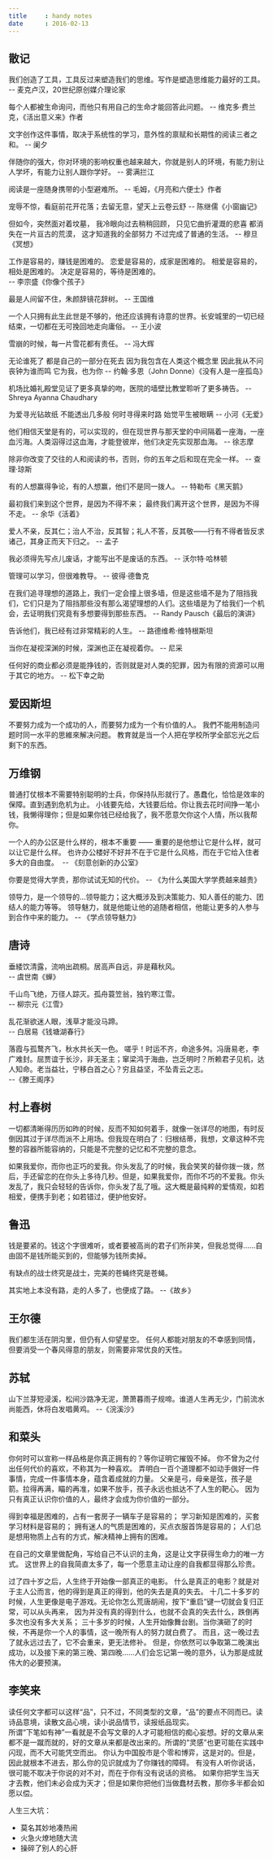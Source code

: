 ```yaml
---
title     : handy notes
date      : 2016-02-13
---
```



## 散记
我们创造了工具，工具反过来塑造我们的思维。写作是塑造思维能力最好的工具。
    -- 麦克卢汉，20世纪原创媒介理论家

每个人都被生命询问，而他只有用自己的生命才能回答此问题。
    -- 维克多·费兰克，《活出意义来》作者

文字创作这件事情，取决于系统性的学习，意外性的禀赋和长期性的阅读三者之和。
    -- 阑夕

伴随你的强大，你对环境的影响权重也越来越大，你就是别人的环境，有能力别让人学坏，有能力让别人跟你学好。
    -- 雾满拦江

阅读是一座随身携带的小型避难所。
    -- 毛姆，《月亮和六便士》作者

宠辱不惊，看庭前花开花落；去留无意，望天上云卷云舒
    -- 陈继儒《小窗幽记》

但如今，突然面对着坟墓，
我冷眼向过去稍稍回顾，
只见它曲折灌溉的悲喜
都消失在一片亘古的荒漠，
这才知道我的全部努力
不过完成了普通的生活。
    -- 穆旦《冥想》

工作是容易的，赚钱是困难的。
恋爱是容易的，成家是困难的。
相爱是容易的，相处是困难的。
决定是容易的，等待是困难的。  
    -- 李宗盛《你像个孩子》

最是人间留不住，朱颜辞镜花辞树。
    -- 王国维

一个人只拥有此生此世是不够的，他还应该拥有诗意的世界。长安城里的一切已经结束，一切都在无可挽回地走向庸俗。
    -- 王小波

雪崩的时候，每一片雪花都有责任。
    -- 冯大辉

无论谁死了
都是自己的一部分在死去
因为我包含在人类这个概念里
因此我从不问丧钟为谁而鸣
它为我，也为你
    -- 约翰·多恩（John Donne）《没有人是一座孤岛》

机场比婚礼殿堂见证了更多真挚的吻，医院的墙壁比教堂聆听了更多祷告。
    -- Shreya Ayanna Chaudhary

为爱寻光钻故纸
不能透出几多般
何时寻得来时路
始觉平生被眼瞒
    -- 小河《无爱》

他们相信天堂是有的，可以实现的，但在现世界与那天堂的中间隔着一座海，一座血污海。人类泅得过这血海，才能登彼岸，他们决定先实现那血海。
    -- 徐志摩

除非你改变了交往的人和阅读的书，否则，你的五年之后和现在完全一样。
    -- 查理·琼斯

有的人想赢得争论，有的人想赢，他们不是同一拨人。
    -- 特勒布《黑天鹅》

最初我们来到这个世界，是因为不得不来；
最终我们离开这个世界，是因为不得不走。
    -- 余华《活着》

爱人不亲，反其仁；治人不治，反其智；礼人不答，反其敬——行有不得者皆反求诸己，其身正而天下归之。
    -- 孟子

我必须得先写点儿废话，才能写出不是废话的东西。
    -- 沃尔特·哈林顿

管理可以学习，但很难教导。
    -- 彼得·德鲁克

在我们追寻理想的道路上，我们一定会撞上很多墙，但是这些墙不是为了阻挡我们，它们只是为了阻挡那些没有那么渴望理想的人们。这些墙是为了给我们一个机会，去证明我们究竟有多想要得到那些东西。
    -- Randy Pausch《最后的演讲》

告诉他们，我已经有过非常精彩的人生。
    -- 路德维希·维特根斯坦

当你在凝视深渊的时候，深渊也正在凝视着你。
    -- 尼采

任何好的商业都必须是能挣钱的，否则就是对人类的犯罪，因为有限的资源可以用于其它的地方。
    -- 松下幸之助


## 爱因斯坦
不要努力成为一个成功的人，而要努力成为一个有价值的人。
我們不能用制造问题时同一水平的思維來解决问题。
教育就是当一个人把在学校所学全部忘光之后剩下的东西。


## 万维钢
普通打仗根本不需要特别聪明的士兵，你保持队形就行了。愚蠢化，恰恰是效率的保障。直到遇到危机为止。
小钱要先给，大钱要后给。你让我去花时间挣一笔小钱，我懒得理你；但是如果你钱已经给我了，我不愿意欠你这个人情，所以我帮你。

一个人的办公区是什么样的，根本不重要 —— 重要的是他想让它是什么样，就可以让它是什么样。
也许办公楼好不好并不在于它是什么风格，而在于它给入住者多大的自由度。 
    -- 《刻意创新的办公室》

你要是觉得大学贵，那你试试无知的代价。
    -- 《为什么美国大学学费越来越贵》

领导力，是一个领导的...领导能力；这大概涉及到决策能力、知人善任的能力、团结人的能力等等。
领导魅力，就是他能让他的追随者相信，他能让更多的人参与到合作中来的能力。
    -- 《学点领导魅力》


## 唐诗
垂緌饮清露，流响出疏桐。居高声自远，非是藉秋风。  
    -- 虞世南《蝉》

千山鸟飞绝，万径人踪灭。孤舟蓑笠翁，独钓寒江雪。  
    -- 柳宗元《江雪》

乱花渐欲迷人眼，浅草才能没马蹄。               
    -- 白居易《钱塘湖春行》

落霞与孤鹜齐飞，秋水共长天一色。
嗟乎！时运不齐，命途多舛。冯唐易老，李广难封。屈贾谊于长沙，非无圣主；窜梁鸿于海曲，岂乏明时？所赖君子见机，达人知命。老当益壮，宁移白首之心？穷且益坚，不坠青云之志。   
    --《滕王阁序》


## 村上春树
一切都清晰得历历如昨的时候，反而不知如何着手，就像一张详尽的地图，有时反倒因其过于详尽而派不上用场。但我现在明白了：归根结蒂，我想，文章这种不完整的容器所能容纳的，只能是不完整的记忆和不完整的意念。

如果我爱你，而你也正巧的爱我。你头发乱了的时候，我会笑笑的替你拨一拨，然后，手还留恋的在你头上多待几秒。但是，如果我爱你，而你不巧的不爱我。你头发乱了，我只会轻轻的告诉你，你头发了乱了哦。这大概是最纯粹的爱情观，如若相爱，便携手到老；如若错过，便护他安好。


## 鲁迅
钱是要紧的。钱这个字很难听，或者要被高尚的君子们所非笑，但我总觉得……自由固不是钱所能买到的，但能够为钱所卖掉。

有缺点的战士终究是战士，完美的苍蝇终究是苍蝇。

其实地上本没有路，走的人多了，也便成了路。
    --《故乡》


## 王尔德
我们都生活在阴沟里，但仍有人仰望星空。
任何人都能对朋友的不幸感到同情，但要消受一个春风得意的朋友，则需要非常优良的天性。


## 苏轼
山下兰芽短浸溪，松间沙路净无泥，萧萧暮雨子规啼。谁道人生再无少，门前流水尚能西，休将白发唱黄鸡。
    --《浣溪沙》


## 和菜头
你何时可以宣称一样品格是你真正拥有的？等你证明它摧毁不掉。
你不曾为之付出任何代价的喜欢，不称其为一种喜欢。
弄明白一百个道理都不如动手做好一件事情，完成一件事情本身，蕴含着成就的力量。
父亲是弓，母亲是弦，孩子是箭。拉得再满，瞄的再准，如果不放手，孩子永远也抵达不了人生的靶心。
因为只有真正认识你价值的人，最终才会成为你价值的一部分。

得到幸福是困难的，占有一套房子一辆车子是容易的；
学习新知是困难的，买套学习材料是容易的；
拥有迷人的气质是困难的，买点衣服首饰是容易的；
人们总是想用物质上占有的方式，解决精神上拥有的困难。

在自己的文章里做配角，写给自己不认识的主角，这是让文字获得生命力的唯一方式。
这世界上的自我简直太多了，每一个愿意主动让座的自我都显得那么珍贵。

过了四十岁之后，人生终于开始像一部真正的电影。
什么是真正的电影？就是对于主人公而言，他的得到是真正的得到，他的失去是真的失去。
十几二十多岁的时候，人生更像是电子游戏。无论你怎么荒唐胡闹，按下“重启”键一切就会复归正常，可以从头再来，
因为并没有真的得到什么，也就不会真的失去什么，跌倒再多次也没有多大关系；
三十多岁的时候，人生开始像舞台剧。当你演砸了的时候，不再是你一个人的事情，这一晚所有人的努力就白费了。
而且，这一晚过去了就永远过去了，它不会重来，更无法修补。
但是，你依然可以争取第二晚演出成功，以及接下来的第三晚、第四晚......人们会忘记第一晚的意外，认为那是成就伟大的必要预演。


## 李笑来
读任何文字都可以这样“品”，只不过，不同类型的文章，“品”的要点不同而已。读诗品意境，读散文品心境，读小说品情节，读报纸品现实。  
所谓“下笔如有神”一看就是不会写文章的人才可能相信的痴心妄想。好的文章从来都不是一蹴而就的，好的文章从来都是改出来的。所谓的“灵感”也更可能在实践中闪现，而不大可能凭空而出。
你认为中国股市是个零和博弈，这是对的。但是，因此就根本不进去，那么你的见识就成为了你赚钱的障碍。
有没有人听你说话，很可能不取决于你说的对不对，而在于你有没有说话的资格。
如果你把学生当天才去教，他们未必会成为天才；但是如果你把他们当做蠢材去教，那你多半都会如愿以偿。

人生三大坑：
  - 莫名其妙地凑热闹
  - 火急火燎地随大流
  - 操碎了别人的心肝

